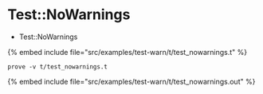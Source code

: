 # Test::NoWarnings

* Test::NoWarnings

{% embed include file="src/examples/test-warn/t/test_nowarnings.t" %}

```
prove -v t/test_nowarnings.t
```

{% embed include file="src/examples/test-warn/t/test_nowarnings.out" %}



